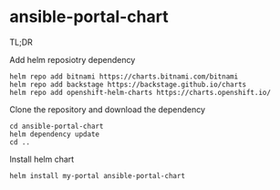 # ansible-portal-chart

TL;DR

Add helm reposiotry dependency
```
helm repo add bitnami https://charts.bitnami.com/bitnami
helm repo add backstage https://backstage.github.io/charts
helm repo add openshift-helm-charts https://charts.openshift.io/
```

Clone the repository and download the dependency
```
cd ansible-portal-chart
helm dependency update
cd ..
```

Install helm chart
```
helm install my-portal ansible-portal-chart
```
